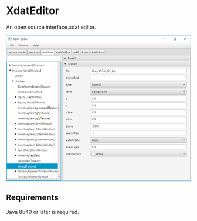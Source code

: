 XdatEditor
==========

An open source interface.xdat editor.

![XdatEditor Screenshot](images/screenshot.png)

Requirements
------------

Java 8u40 or later is required.